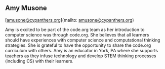 ## Amy Musone

[amusone@cypanthers.org](mailto: amusone@cypanthers.org)

Amy is excited to be part of the code.org team as her introduction to computer science was through code.org. She believes that all learners should have  experiences with computer science and computational thinking strategies. She is grateful to have the opportunity to share the code.org curriculum with others. Amy is an educator in York, PA where she supports teachers as they infuse technology and develop STEM thinking processes (including CS) with their learners.
